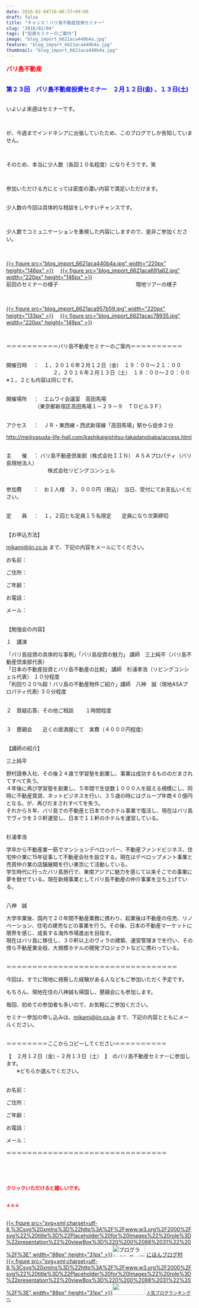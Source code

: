 ```yaml
---
date: 2016-02-04T16:06:57+09:00
draft: false
title: "チャンス！バリ島不動産投資セミナー"
slug: "2016/02/04"
tags: ["投資セミナーのご案内"]
image: "blog_import_6621aca440b4a.jpg"
feature: "blog_import_6621aca440b4a.jpg"
thumbnail: "blog_import_6621aca440b4a.jpg"
---
```

<p><font color="#ff0000" size="3"><strong>バリ島不動産</strong></font></p><p><br/><font color="#0000ff" size="3"><strong>第２３回　バリ島不動産投資セミナー　２月１２日(金) 、１３日(土)</strong></font></p><p><br/>いよいよ来週はセミナーです。</p><br/><p>が、今週までインドネシアに出張していたため、このブログでしか告知していません。</p><br/><p>そのため、本当に少人数（各回１０名程度）になりそうです。笑</p><br/><p>参加いただける方にとっては密度の濃い内容で満足いただけます。</p><p><br/>少人数の今回は具体的な相談をしやすいチャンスです。</p><br/><p>少人数でコミュニケーションを重視した内容にしますので、是非ご参加ください。</p><p><br/><br/><a href="blog_import_6621aca553457.jpg">{{< figure src="blog_import_6621aca440b4a.jpg" width="220px" height="146px" >}}</a> 　<a href="blog_import_6621aca7d14af.jpg">{{< figure src="blog_import_6621aca691a62.jpg" width="220px" height="146px" >}}</a> <br/>前回のセミナーの様子　　　　　　　　　　　　　　　現地ツアーの様子</p><p><br/><br/><a href="blog_import_6621acaa92379.jpg">{{< figure src="blog_import_6621aca957b59.jpg" width="220px" height="133px" >}}</a> 　<a href="blog_import_6621acadbaa5a.jpg">{{< figure src="blog_import_6621acac78935.jpg" width="220px" height="149px" >}}</a> <br/></p><br/><p>＝＝＝＝＝＝＝＝＝＝バリ島不動産セミナーのご案内＝＝＝＝＝＝＝＝＝＝</p><p><br/>開催日時　 ：　１，２０１６年２月１２日（金）　１９：００～２１：００<br/>　　　　　　　　　２，２０１６年２月１３日（土）　１８：００～２０：００　　※１，２とも内容は同じです。</p><p><br/>開催場所　 ：　エムワイ会議室　高田馬場<br/>　　　　　　（東京都新宿区高田馬場１－２９－９　ＴＤビル３Ｆ）</p><p><br/>アクセス　 ：　ＪＲ・東西線・西武新宿線「高田馬場」駅から徒歩２分</p><p><a href="http://meijiyasuda-life-hall.com/kashikaigishitsu-takadanobaba/access.html">http://meijiyasuda-life-hall.com/kashikaigishitsu-takadanobaba/access.html</a> </p><p><br/>主　　催　 ： バリ島不動産倶楽部（株式会社ＩＩＮ） ＡＳＡプロパティ（バリ島現地法人）<br/>　　　　　　　　株式会社リビングコンシェル</p><p><br/>参加費　　 ：　お１人様　３，０００円（税込）　当日、受付にてお支払いください。</p><p><br/>定　　員　 ：　１，２回とも定員１５名限定　　定員になり次第締切</p><p><br/>【お申込方法】</p><p><a href="mailto:mikami@iin.co.jp">mikami@iin.co.jp</a> まで、下記の内容をメールにてください。</p><p>お名前：</p><p>ご住所：</p><p>ご年齢：</p><p>お電話：</p><p>メール：</p><p><br/>【勉強会の内容】</p><p>１　講演</p><p>「バリ島投資の具体的な事例」「バリ島投資の魅力」 講師　三上純平（バリ島不動産倶楽部代表）<br/>「日本の不動産投資とバリ島不動産の比較」 講師　杉浦孝浩（リビングコンシェル代表） １０分程度<br/>「利回り２０％超！バリ島の不動産物件ご紹介」講師　八神　誠（現地ASAプロパティ代表) ３０分程度</p><p><br/>２　質疑応答、その他ご相談 　　１時間程度</p><p><br/>３　懇親会　　近くの居酒屋にて　実費（４０００円程度）</p><p><br/>【講師の紹介】 </p><p>三上純平　</p><p>野村證券入社、その後２４歳で学習塾を創業し、事業は成功するもののだまされてすべて失う。<br/>４年後に再び学習塾を創業し、５年間で生徒数１０００人を超える規模にし、同時に不動産賃貸、ネットビジネスを行い、３５歳の時にはグループ年商４０億円となる。が、再びだまされすべてを失う。<br/>それから８年、バリ島での不動産と日本でのホテル事業で復活し、現在はバリ島でヴィラを３０軒運営し、日本で１１軒のホテルを運営している。</p><p><br/>杉浦孝浩</p><p>学卒から不動産業一筋でマンションデベロッパー、不動産ファンドビジネス、住宅仲介業に15年従事して不動産会社を設立する。現在はデベロップメント事業と売買仲介業の店舗展開を行い東京にて活動している。<br/>学生時代に行ったバリ島旅行で、東南アジアに魅力を感じて以来そこでの事業に夢を馳せている。現在新規事業としてバリ島不動産の仲介事業を立ち上げている。</p><p><br/>八神　誠　</p><p>大学卒業後、国内で２０年間不動産業務に携わり、起業後は不動産の任売、リノベーション、住宅の建売などの事業を行う。その後、日本の不動産マーケットに限界を感じ、成長する海外市場進出を目指す。<br/>現在はバリ島に移住し、３０軒以上のヴィラの建築、運営管理までを行い、その傍ら不動産業全般、大規模ホテルの開発プロジェクトなどに携わっている。</p><p><br/>＝＝＝＝＝＝＝＝＝＝＝＝＝＝＝＝＝＝＝＝＝＝＝＝＝＝＝＝＝＝＝＝＝</p><p>今回は、すでに現地に視察した経験がある人などもご参加いただく予定です。</p><p>もちろん、現地在住の八神誠も帰国し、懇親会にも参加します。</p><p>毎回、初めての参加者も多いので、お気軽にご参加ください。</p><p>セミナー参加の申し込みは、<a href="mailto:mikami@iin.co.jp">mikami@iin.co.jp</a> まで、下記の内容とともにメールください。</p><p><br/>＝＝＝＝＝＝＝＝ここからコピーしてください＝＝＝＝＝＝＝＝＝＝</p><p>【　２月１２日（金）・２月１３日（土）　】　のバリ島不動産セミナーに参加します。<br/>　　※どちらか選んでください。</p><p><br/>お名前：</p><p>ご住所：</p><p>ご年齢：</p><p>お電話：</p><p>メール：</p><p>＝＝＝＝＝＝＝＝＝＝＝＝＝＝＝＝＝＝＝＝＝＝＝＝＝＝＝＝＝＝＝<br/></p><br/><p><font color="#ff0000" size="2"><strong><br/></strong></font></p><p><font color="#ff0000" size="2"><strong>クリックいただけると嬉しいです。<br/></strong></font><font color="#ff0000" size="2"><strong><br/></strong></font></p><p><font color="#ff0000" size="2"><strong>↓↓↓</strong></font></p><p><br/><a href="http://www.blogmura.com/ranking.html" target="_blank">{{< figure src="svg+xml;charset=utf-8,%3Csvg%20xmlns%3D%22http%3A%2F%2Fwww.w3.org%2F2000%2Fsvg%22%20title%3D%22Placeholder%20for%20Images%22%20role%3D%22presentation%22%20viewBox%3D%220%200%2088%2031%22%20%2F%3E" width="88px" height="31px" >}}<noscript><img border="0" alt="ブログランキング・にほんブログ村へ" src="https://img-proxy.blog-video.jp/images?url=http%3A%2F%2Fwww.blogmura.com%2Fimg%2Fwww88_31.gif" width="88" height="31"></noscript></a> <a href="http://www.blogmura.com/ranking.html" target="_blank">にほんブログ村</a> <br/><a title="人気ブログランキングへ" href="link.php?1804582">{{< figure src="svg+xml;charset=utf-8,%3Csvg%20xmlns%3D%22http%3A%2F%2Fwww.w3.org%2F2000%2Fsvg%22%20title%3D%22Placeholder%20for%20Images%22%20role%3D%22presentation%22%20viewBox%3D%220%200%2088%2031%22%20%2F%3E" width="88px" height="31px" >}}<noscript><img border="0" src="https://blog.with2.net/img/banner/banner_22.gif" width="88" height="31"></noscript></a> <a style="FONT-SIZE: 12px" href="link.php?1804582">人気ブログランキングへ</a> </p>

